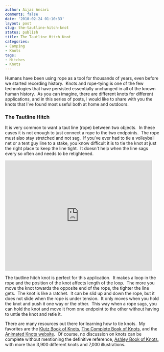 ```yaml
---
author: Aijaz Ansari
comments: false
date: '2010-02-24 01:10:33'
layout: post
slug: the-tautline-hitch-knot
status: publish
title: The Tautline Hitch Knot
categories:
- Camping
- Knots
tags:
- Hitches
- Knots
---
```


<!-- ai l /wp/JAZ0650_TautlineHitch-2.jpg /wp/JAZ0650_TautlineHitch-2-189x285.jpg 189 285 The Tautline Hitch -->

Humans have been using rope as a tool for
thousands of years, even before we started recording history.  Knots and 
rope-tying is one of the few technologies that have persisted essentially unchanged
in all of the known human history.  As you can imagine, there are different
knots for different applications, and in this series of posts, I would like to
share with you the knots that I've found most useful both at home and
outdoors.
<!--more-->

### The Tautline Hitch

It is very common to want a taut line (rope) between two objects.  In these
cases it is not enough to just connect a rope to the two endpoints.  The rope
must also stay stretched and not sag.  If you've ever had to tie a volleyball
net or a tent guy line to a stake, you know difficult it is to tie the knot at
just the right place to keep the line tight.  It doesn't help when the line
sags every so often and needs to be retightened.

<iframe width="480" height="360" src="http://www.youtube.com/embed/m8NkEp7Cxsw" frameborder="0" allowfullscreen></iframe>
  
The tautline hitch knot is perfect for this application.  It makes a loop in
the rope and the position of the knot affects length of the loop.  The more
you move the knot towards the opposite end of the rope, the tighter the line
gets.  The knot is like a ratchet.  It can be slid up and down the rope, but
it does not slide when the rope is under tension.  It only moves when you hold
the knot and push it one way or the other.  This way when a rope sags, you can
hold the knot and move it from one endpoint to the other without having to
untie the knot and retie it.

There are many resources out there for learning how to tie knots.  My
favorites are the [Klutz Book of Knots](http://www.amazon.com/Klutz-Book-Knots-John-Cassidy/dp/1591748089/ref=sr_1_45?ie=UTF8&s=books&qid=1266977750&sr=1-45),
[The Complete Book of Knots](http://www.amazon.com/Complete-Book-Knots-Geoffrey-Budworth/dp/1558216324/ref=sr_1_6?ie=UTF8&s=books&qid=1266977657&sr=1-6), and
the [Animated Knots website](http://www.animatedknots.com/).  Of course, no
discussion on knots can be complete without mentioning the definitive
reference, [Ashley Book of Knots](http://www.amazon.com/Ashley-Book-Knots-Clifford/dp/0385040253/ref=sr_1_5?ie=UTF8&s=books&qid=1266977657&sr=1-5), with
more than 3,900 different knots and 7,000 illustrations.

<!-- ai c /wp/JAZ0650_TautlineHitch.jpg /wp/JAZ0650_TautlineHitch-389x585.jpg 389 585 The Tautline Hitch -->
